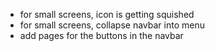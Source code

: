 - for small screens, icon is getting squished
- for small screens, collapse navbar into menu 
- add pages for the buttons in the navbar 